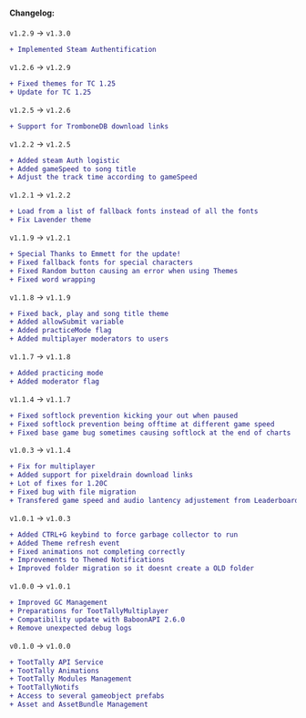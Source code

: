 #### Changelog:

`v1.2.9` -> `v1.3.0`
```diff
+ Implemented Steam Authentification
```

`v1.2.6` -> `v1.2.9`
```diff
+ Fixed themes for TC 1.25
+ Update for TC 1.25
```

`v1.2.5` -> `v1.2.6`
```diff
+ Support for TromboneDB download links
```

`v1.2.2` -> `v1.2.5`
```diff
+ Added steam Auth logistic
+ Added gameSpeed to song title
+ Adjust the track time according to gameSpeed
```

`v1.2.1` -> `v1.2.2`
```diff
+ Load from a list of fallback fonts instead of all the fonts
+ Fix Lavender theme
```

`v1.1.9` -> `v1.2.1`

```diff
+ Special Thanks to Emmett for the update!
+ Fixed fallback fonts for special characters
+ Fixed Random button causing an error when using Themes
+ Fixed word wrapping
```

`v1.1.8` -> `v1.1.9`

```diff
+ Fixed back, play and song title theme
+ Added allowSubmit variable
+ Added practiceMode flag
+ Added multiplayer moderators to users
```

`v1.1.7` -> `v1.1.8`

```diff
+ Added practicing mode
+ Added moderator flag
```

`v1.1.4` -> `v1.1.7`

```diff
+ Fixed softlock prevention kicking your out when paused
+ Fixed softlock prevention being offtime at different game speed
+ Fixed base game bug sometimes causing softlock at the end of charts
```

`v1.0.3` -> `v1.1.4`

```diff
+ Fix for multiplayer
+ Added support for pixeldrain download links
+ Lot of fixes for 1.20C
+ Fixed bug with file migration
+ Transfered game speed and audio lantency adjustement from Leaderboard module to Core
```

`v1.0.1` -> `v1.0.3`

```diff
+ Added CTRL+G keybind to force garbage collector to run
+ Added Theme refresh event
+ Fixed animations not completing correctly
+ Improvements to Themed Notifications
+ Improved folder migration so it doesnt create a OLD folder
```

`v1.0.0` -> `v1.0.1`

```diff
+ Improved GC Management
+ Preparations for TootTallyMultiplayer
+ Compatibility update with BaboonAPI 2.6.0
+ Remove unexpected debug logs
```

`v0.1.0` -> `v1.0.0`

```diff
+ TootTally API Service
+ TootTally Animations
+ TootTally Modules Management
+ TootTallyNotifs
+ Access to several gameobject prefabs
+ Asset and AssetBundle Management
```
